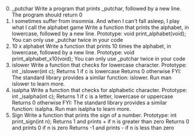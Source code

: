 0. _putchar
Write a program that prints _putchar, followed by a new line.
The program should return 0
1. I sometimes suffer from insomnia. And when I can't fall asleep, I play what I call the alphabet game
Write a function that prints the alphabet, in lowercase, followed by a new line.
Prototype: void print_alphabet(void);
You can only use _putchar twice in your code
2. 10 x alphabet
Write a function that prints 10 times the alphabet, in lowercase, followed by a new line.
Prototype: void print_alphabet_x10(void);
You can only use _putchar twice in your code
3. islower
Write a function that checks for lowercase character.
Prototype: int _islower(int c);
Returns 1 if c is lowercase
Returns 0 otherwise
FYI: The standard library provides a similar function: islower. Run man islower to learn more.
4. isalpha
Write a function that checks for alphabetic character.
Prototype: int _isalpha(int c);
Returns 1 if c is a letter, lowercase or uppercase
Returns 0 otherwise
FYI: The standard library provides a similar function: isalpha. Run man isalpha to learn more.
5. Sign
Write a function that prints the sign of a number.
Prototype: int print_sign(int n);
Returns 1 and prints + if n is greater than zero
Returns 0 and prints 0 if n is zero
Returns -1 and prints - if n is less than zero

